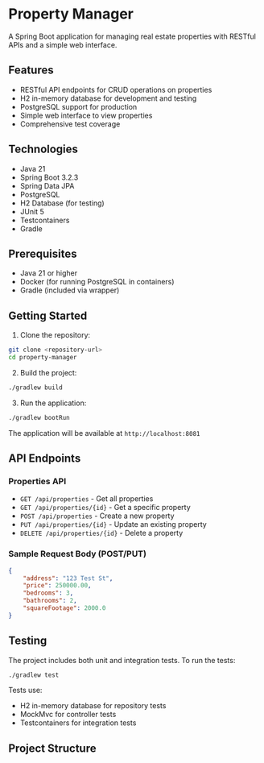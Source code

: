 # Property Manager

A Spring Boot application for managing real estate properties with RESTful APIs and a simple web interface.

## Features

- RESTful API endpoints for CRUD operations on properties
- H2 in-memory database for development and testing
- PostgreSQL support for production
- Simple web interface to view properties
- Comprehensive test coverage

## Technologies

- Java 21
- Spring Boot 3.2.3
- Spring Data JPA
- PostgreSQL
- H2 Database (for testing)
- JUnit 5
- Testcontainers
- Gradle

## Prerequisites

- Java 21 or higher
- Docker (for running PostgreSQL in containers)
- Gradle (included via wrapper)

## Getting Started

1. Clone the repository:
```bash
git clone <repository-url>
cd property-manager
```

2. Build the project:
```bash
./gradlew build
```

3. Run the application:
```bash
./gradlew bootRun
```

The application will be available at `http://localhost:8081`

## API Endpoints

### Properties API

- `GET /api/properties` - Get all properties
- `GET /api/properties/{id}` - Get a specific property
- `POST /api/properties` - Create a new property
- `PUT /api/properties/{id}` - Update an existing property
- `DELETE /api/properties/{id}` - Delete a property

### Sample Request Body (POST/PUT)

```json
{
    "address": "123 Test St",
    "price": 250000.00,
    "bedrooms": 3,
    "bathrooms": 2,
    "squareFootage": 2000.0
}
```

## Testing

The project includes both unit and integration tests. To run the tests:

```bash
./gradlew test
```

Tests use:
- H2 in-memory database for repository tests
- MockMvc for controller tests
- Testcontainers for integration tests

## Project Structure 